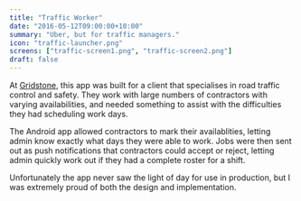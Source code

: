 ```yaml
---
title: "Traffic Worker"
date: "2016-05-12T09:00:00+10:00"
summary: "Uber, but for traffic managers."
icon: "traffic-launcher.png"
screens: ["traffic-screen1.png", "traffic-screen2.png"]
draft: false
---
```


At [Gridstone](https://gridstone.com.au), this app was built for a client that specialises in road traffic control and safety. They work with large numbers of contractors with varying availabilities, and needed something to assist with the difficulties they had scheduling work days.

The Android app allowed contractors to mark their availablities, letting admin know exactly what days they were able to work. Jobs were then sent out as push notifications that contractors could accept or reject, letting admin quickly work out if they had a complete roster for a shift.

Unfortunately the app never saw the light of day for use in production, but I was extremely proud of both the design and implementation.
